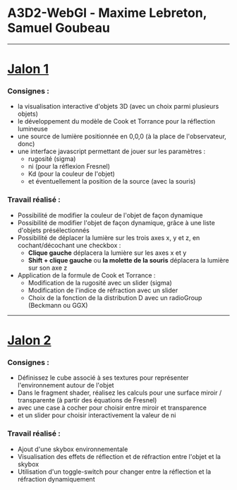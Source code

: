 # A3D2-WebGl - Maxime Lebreton, Samuel Goubeau

---
# <u>Jalon 1</u>
### Consignes :
- la visualisation interactive d'objets 3D (avec un choix parmi plusieurs objets)
- le développement du modèle de Cook et Torrance pour la réflection lumineuse
- une source de lumière positionnée en 0,0,0 (à la place de l'observateur, donc)
- une interface javascript permettant de jouer sur les paramètres :
    - rugosité (sigma)
    - ni (pour la réflexion Fresnel)
    - Kd (pour la couleur de l'objet)
    - et éventuellement la position de la source (avec la souris)

### Travail réalisé :

- Possibilité de modifier la couleur de l'objet de façon dynamique
- Possibilité de modifier l'objet de façon dynamique, grâce à une liste d'objets présélectionnés
- Possibilité de déplacer la lumière sur les trois axes x, y et z, en cochant/décochant une checkbox :
    - **Clique gauche** déplacera la lumière sur les axes x et y
    - **Shift + clique gauche** ou **la molette de la souris** déplacera la lumière sur son axe z
- Application de la formule de Cook et Torrance :
    - Modification de la rugosité avec un slider (sigma)
    - Modification de l'indice de réfraction avec un slider
    - Choix de la fonction de la distribution D avec un radioGroup (Beckmann ou GGX)


---
# <u>Jalon 2</u>
### Consignes :
- Définissez le cube associé à ses textures pour représenter l'environnement autour de l'objet
- Dans le fragment shader, réalisez les calculs pour une surface miroir / transparente (à partir des équations de Fresnel)
- avec une case à cocher pour choisir entre miroir et transparence
- et un slider pour choisir interactivement la valeur de ni

### Travail réalisé :

- Ajout d'une skybox environnementale
- Visualisation des effets de réflection et de réfraction entre l'objet et la skybox
- Utilisation d'un toggle-switch pour changer entre la réflection et la réfraction dynamiquement